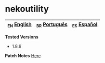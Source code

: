 # nekoutility

| <sub>EN</sub> [English](README.md) | <sub>BR</sub> [Português](br/README_BR.md) | <sub>ES</sub> [Español](es/README_ES.md) |
|--------------------------------------|--------------------------------------------|------------------------------------------|

**Tested Versions**

- 1.8.9

**Patch Notes** [Here](patch_notes.md)